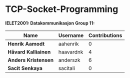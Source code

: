 # TCP-Socket-Programming

**IELET2001: Datakommunikasjon**
**Group 11:**


| Name  | Username |  Contributions |
| ------------- | ------------- |  ------------- |
| **Henrik Aamodt**  | aahenrik  |  0 |
| **Håvard Kalliainen**  | haavardnk  |  4 |
| **Anders Kristensen**  | anderszk  |  6 |
| **Sacit Senkaya**  | sacitali  |  0 |

